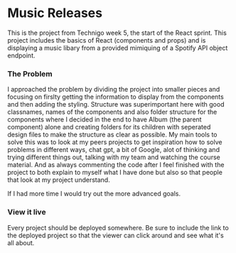 # Music Releases
This is the project from Technigo week 5, the start of the React sprint. This project includes the basics of React (components and props) and is displaying a music libary from a provided mimiquing of a Spotify API object endpoint. 

### The Problem

I approached the problem by dividing the project into smaller pieces and focusing on firslty getting the information to display from the components and then adding the styling. Structure was superimportant here with good classnames, names of the components and also folder structure for the components where I decided in the end to have Album (the parent component) alone and creating folders for its children with seperated design files to make the structure as clear as possible. My main tools to solve this was to look at my peers projects to get inspiration how to solve problems in different ways, chat gpt, a bit of Google, alot of thinking and trying different things out, talking with my team and watching the course material. And as always commenting the code after I feel finished with the project to both explain to myself what I have done but also so that people that look at my project understand. 

If I had more time I would try out the more advanced goals.

### View it live

Every project should be deployed somewhere. Be sure to include the link to the deployed project so that the viewer can click around and see what it's all about.


